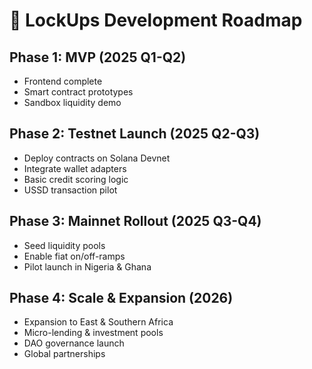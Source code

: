 # 🚀 LockUps Development Roadmap

## Phase 1: MVP (2025 Q1-Q2)
- Frontend complete
- Smart contract prototypes
- Sandbox liquidity demo

## Phase 2: Testnet Launch (2025 Q2-Q3)
- Deploy contracts on Solana Devnet
- Integrate wallet adapters
- Basic credit scoring logic
- USSD transaction pilot

## Phase 3: Mainnet Rollout (2025 Q3-Q4)
- Seed liquidity pools
- Enable fiat on/off-ramps
- Pilot launch in Nigeria & Ghana

## Phase 4: Scale & Expansion (2026)
- Expansion to East & Southern Africa
- Micro-lending & investment pools
- DAO governance launch
- Global partnerships
